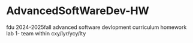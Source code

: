 # AdvancedSoftWareDev-HW
fdu 2024-2025fall advanced software devlopment curriculum homework lab 1- team within cxy/lyr/ycy/lty
